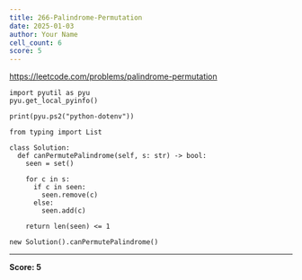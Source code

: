 ```yaml
---
title: 266-Palindrome-Permutation
date: 2025-01-03
author: Your Name
cell_count: 6
score: 5
---
```


https://leetcode.com/problems/palindrome-permutation


```
import pyutil as pyu
pyu.get_local_pyinfo()
```


```
print(pyu.ps2("python-dotenv"))
```


```
from typing import List
```


```
class Solution:
  def canPermutePalindrome(self, s: str) -> bool:
    seen = set()

    for c in s:
      if c in seen:
        seen.remove(c)
      else:
        seen.add(c)

    return len(seen) <= 1
```


```
new Solution().canPermutePalindrome()
```


---
**Score: 5**